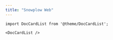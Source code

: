 ```yaml
---
title: "Snowplow Web"
---
```


```mdx-code-block
import DocCardList from '@theme/DocCardList';

<DocCardList />
```
